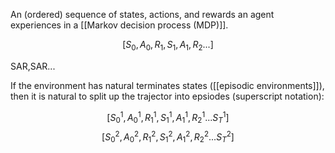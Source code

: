 An (ordered) sequence of states, actions, and rewards an agent experiences in a [[Markov decision process (MDP)]].

$$[S_0, A_0, R_1, S_1, A_1, R_2...]$$

SAR,SAR...

If the environment has natural terminates states ([[episodic environments]]), then it is natural to split up the trajector into epsiodes (superscript notation):


$$[S^1 _0, A^1_0, R^1_1, S^1_1, A^1_1, R^1_2...S^1_T]$$
$$[S^2 _0, A^2_0, R^2_1, S^2_1, A^2_1, R^2_2...S^2_T]$$